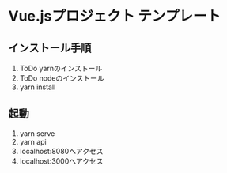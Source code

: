 # Vue.jsプロジェクト テンプレート

## インストール手順

1. ToDo yarnのインストール
2. ToDo nodeのインストール
3. yarn install

## 起動
1. yarn serve
2. yarn api
3. localhost:8080へアクセス
4. localhost:3000へアクセス
